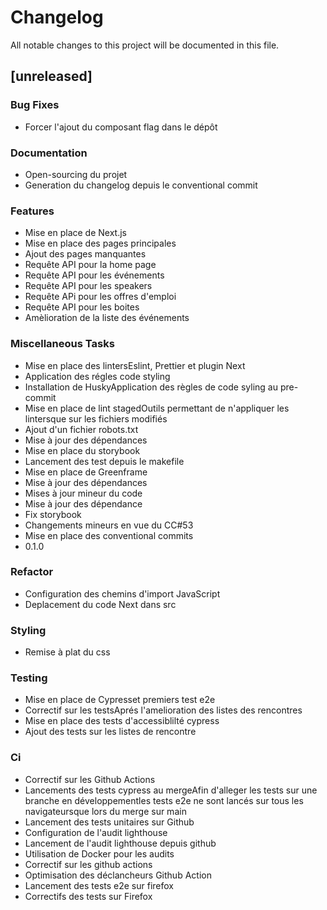 # Changelog
All notable changes to this project will be documented in this file.

## [unreleased]

### Bug Fixes

- Forcer l'ajout du composant flag dans le dépôt

### Documentation

- Open-sourcing du projet
- Generation du changelog depuis le conventional commit

### Features

- Mise en place de Next.js
- Mise en place des pages principales
- Ajout des pages manquantes
- Requête API pour la home page
- Requête API pour les événements
- Requête API pour les speakers
- Requête APi pour les offres d'emploi
- Requête API pour les boites
- Amèlioration de la liste des événements

### Miscellaneous Tasks

- Mise en place des lintersEslint, Prettier et plugin Next
- Application des régles code styling
- Installation de HuskyApplication des règles de code syling au pre-commit
- Mise en place de lint stagedOutils permettant de n'appliquer les lintersque sur les fichiers modifiés
- Ajout d'un fichier robots.txt
- Mise à jour des dépendances
- Mise en place du storybook
- Lancement des test depuis le makefile
- Mise en place de Greenframe
- Mise à jour des dépendances
- Mises à jour mineur du code
- Mise à jour des dépendance
- Fix storybook
- Changements mineurs en vue du CC#53
- Mise en place des conventional commits
- 0.1.0

### Refactor

- Configuration des chemins d'import JavaScript
- Deplacement du code Next dans src

### Styling

- Remise à plat du css

### Testing

- Mise en place de Cypresset premiers test e2e
- Correctif sur les testsAprés l'amelioration des listes des rencontres
- Mise en place des tests d'accessiblilté cypress
- Ajout des tests sur les listes de rencontre

### Ci

- Correctif sur les Github Actions
- Lancements des tests cypress au mergeAfin d'alleger les tests sur une branche en développementles tests e2e ne sont lancés sur tous les navigateursque lors du merge sur main
- Lancement des tests unitaires sur Github
- Configuration de l'audit lighthouse
- Lancement de l'audit lighthouse depuis github
- Utilisation de Docker pour les audits
- Correctif sur les github actions
- Optimisation des déclancheurs Github Action
- Lancement des tests e2e sur firefox
- Correctifs des tests sur Firefox

<!-- generated by git-cliff -->
